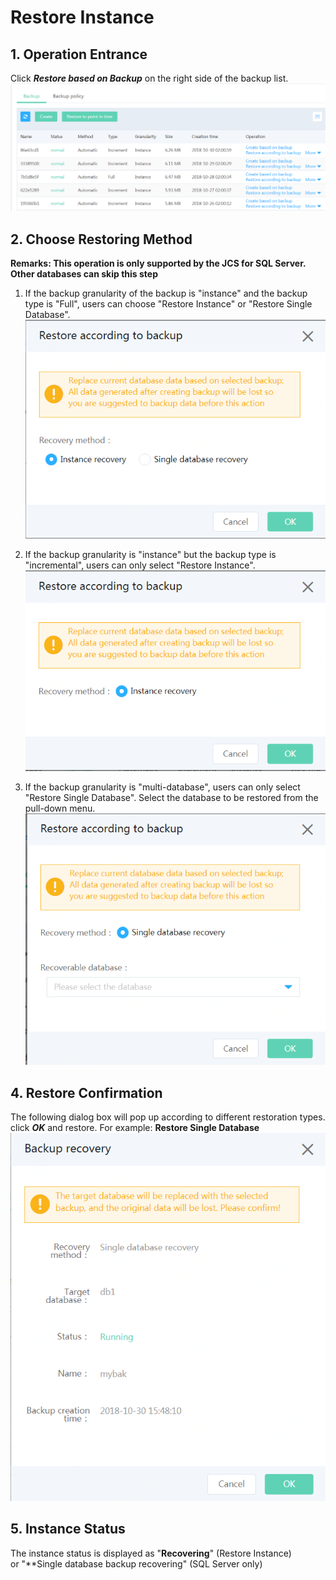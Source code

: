 # Restore Instance

## 1. Operation Entrance
Click ***Restore based on Backup*** on the right side of the backup list.
![Restore Instance 1](../../../../image/RDS/Restore-Instance-1.png)

## 2. Choose Restoring Method
**Remarks: This operation is only supported by the JCS for SQL Server. Other databases can skip this step**<br>
1) If the backup granularity of the backup is "instance" and the backup type is "Full", users can choose "Restore Instance" or "Restore Single Database".<br>
![Restore Instance 2](../../../../image/RDS/Restore-Instance-2.png)

2) If the backup granularity is "instance" but the backup type is "incremental", users can only select "Restore Instance".
![Restore Instance 3](../../../../image/RDS/Restore-Instance-3.png)

3) If the backup granularity is "multi-database", users can only select "Restore Single Database". Select the database to be restored from the pull-down menu.
![Restore Instance 4](../../../../image/RDS/Restore-Instance-4.png)

## 4. Restore Confirmation
The following dialog box will pop up according to different restoration types. click ***OK*** and restore.
For example:
**Restore Single Database**<br>
![Restore Instance 6](../../../../image/RDS/Restore-Instance-5.png)

## 5. Instance Status
The instance status is displayed as "**Recovering**" (Restore Instance)
<br> or "**Single database backup recovering" (SQL Server only)

